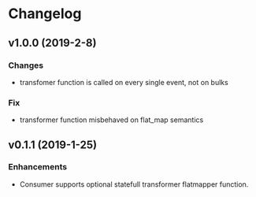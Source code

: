# Changelog

## v1.0.0 (2019-2-8)

### Changes

 * transfomer function is called on every single event, not on bulks

### Fix

 * transformer function misbehaved on flat_map semantics

## v0.1.1 (2019-1-25)

### Enhancements

 * Consumer supports optional statefull transformer flatmapper function.
